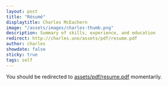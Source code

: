 ```yaml
---
layout: post
title: "Résumé"
displaytitle: Charles McEachern
image: "/assets/images/charles-thumb.png"
description: Summary of skills, experience, and education
redirect: http://charles.uno/assets/pdf/resume.pdf
author: charles
showdate: false
sticky: true
tags: self
---
```


You should be redirected to [assets/pdf/resume.pdf](http://charles.uno/assets/pdf/resume.pdf) momentarily.

